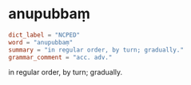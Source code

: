 # anupubbaṃ

``` toml
dict_label = "NCPED"
word = "anupubbaṃ"
summary = "in regular order, by turn; gradually."
grammar_comment = "acc. adv."
```

in regular order, by turn; gradually.

